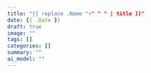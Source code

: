 ```yaml
---
title: "{{ replace .Name "-" " " | title }}"
date: {{ .Date }}
draft: true
image: ""
tags: []
categories: []
summary: ""
ai_model: ""
---
```

